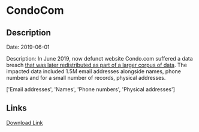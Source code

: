 # CondoCom

## Description

Date: 2019-06-01

Description:
In June 2019, now defunct website Condo.com suffered a data breach <a href="https://cybernews.com/security/billions-passwords-credentials-leaked-mother-of-all-breaches/" target="_blank" rel="noopener">that was later redistributed as part of a larger corpus of data</a>. The impacted data included 1.5M email addresses alongside names, phone numbers and for a small number of records, physical addresses.


['Email addresses', 'Names', 'Phone numbers', 'Physical addresses']

## Links

[Download Link](https://link-to.net/1229997/484.1853481606399/dynamic/?r=aHR0cHM6Ly93d3cubWVkaWFmaXJlLmNvbS92aWV3L2VKZmZXdW85S0syRzY4OS9jb25kby5jb20vZmlsZQ==)